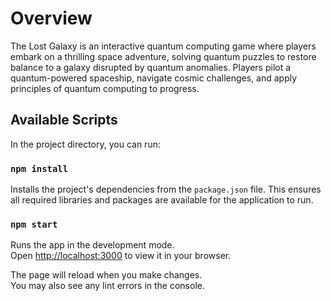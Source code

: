 # Overview

The Lost Galaxy is an interactive quantum computing game where players embark on a thrilling space adventure, solving quantum puzzles to restore balance to a galaxy disrupted by quantum anomalies. Players pilot a quantum-powered spaceship, navigate cosmic challenges, and apply principles of quantum computing to progress.

## Available Scripts

In the project directory, you can run:

### `npm install`

Installs the project's dependencies from the `package.json` file. This ensures all required libraries and packages are available for the application to run.

### `npm start`

Runs the app in the development mode.\
Open [http://localhost:3000](http://localhost:3000) to view it in your browser.

The page will reload when you make changes.\
You may also see any lint errors in the console.
